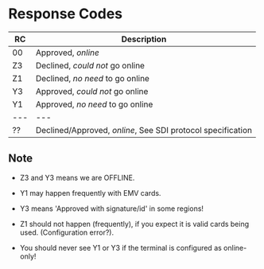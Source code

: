 # Response Codes

| RC |Description|
|---|---|
| 00 | Approved, *online* |
| Z3 | Declined, *could not* go online |
| Z1 | Declined, *no need* to go online |
| Y3 | Approved, *could not* go online |
| Y1 | Approved, *no need* to go online |
|---|---|
| ?? | Declined/Approved, *online*, See SDI protocol specification |

## Note

* Z3 and Y3 means we are OFFLINE.

* Y1 may happen frequently with EMV cards.

* Y3 means 'Approved with signature/id' in some regions!

* Z1 should not happen (frequently), if you expect it is valid cards being used. (Configuration error?).

* You should never see Y1 or Y3 if the terminal is configured as online-only!
